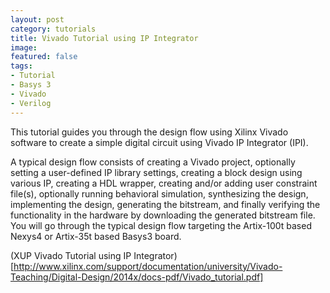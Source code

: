 ```yaml
---
layout: post
category: tutorials
title: Vivado Tutorial using IP Integrator
image: 
featured: false
tags: 
- Tutorial
- Basys 3
- Vivado
- Verilog 
---
```

This tutorial guides you through the design flow using Xilinx Vivado software to create a simple digital circuit using Vivado IP Integrator (IPI). 


A typical design flow consists of creating a Vivado project, optionally setting a user-defined IP library settings, creating a block design using various IP, creating a HDL wrapper, creating and/or adding user constraint file(s), optionally running behavioral simulation, synthesizing the design, implementing the design, generating the bitstream, and finally verifying the functionality in the hardware by downloading the generated bitstream file. You will go through the typical design flow targeting the Artix-100t based Nexys4 or Artix-35t based Basys3 board. 

(XUP Vivado Tutorial using IP Integrator)[http://www.xilinx.com/support/documentation/university/Vivado-Teaching/Digital-Design/2014x/docs-pdf/Vivado_tutorial.pdf]
